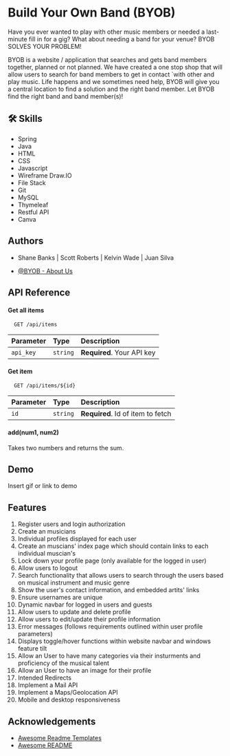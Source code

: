 # Build Your Own Band (BYOB)

Have you ever wanted to play with other music members or needed a last-minute fill in for a gig?  What about needing a band for your venue?  BYOB SOLVES YOUR PROBLEM! 

BYOB is a website / application that searches and gets band members together, planned or not planned.  We have created a one stop shop that will allow users to search for band members to get in contact `with other and play music.  Life happens and we sometimes need help, BYOB will give you a central location to find a solution and the right band member.  Let BYOB find the right band and band member(s)!



## 🛠 Skills
-	Spring
-	Java
-	HTML
-	CSS	
-	Javascript
-	Wireframe Draw.IO
-	File Stack
-   Git
-   MySQL
- Thymeleaf
- Restful API
- Canva



## Authors
- Shane Banks | Scott Roberts | Kelvin Wade | Juan Silva

- [@BYOB - About Us](https://www.buildyourownband.com/aboutus)


## API Reference

#### Get all items

```http
  GET /api/items
```

| Parameter | Type     | Description                |
| :-------- | :------- | :------------------------- |
| `api_key` | `string` | **Required**. Your API key |

#### Get item

```http
  GET /api/items/${id}
```

| Parameter | Type     | Description                       |
| :-------- | :------- | :-------------------------------- |
| `id`      | `string` | **Required**. Id of item to fetch |

#### add(num1, num2)

Takes two numbers and returns the sum.


## Demo

Insert gif or link to demo


## Features

1.  Register users and login authorization
2.  Create an musicians
3.  Individual profiles displayed for each user
4.  Create an muscians' index page which should contain links to each individual muscian's
5.  Lock down your profile page (only available for the logged in user)
6.  Allow users to logout
7.  Search functionality that allows users to search through the users based on musical instrument and music genre
8.  Show the user's contact information, and embedded artits' links
9.  Ensure usernames are unique
10. Dynamic navbar for logged in users and guests
11. Allow users to update and delete profile
12. Allow users to edit/update their profile information
13. Error messages (follows requirements outlined within user profile parameters)
14. Displays toggle/hover functions within website navbar and windows feature tilt
15. Allow an User to have many categories via their insturments and proficiency of the musical talent
16. Allow an User to have an image for their profile
17. Intended Redirects
18. Implement a Mail API
19. Implement a Maps/Geolocation API
20. Mobile and desktop responsiveness



## Acknowledgements

 - [Awesome Readme Templates](https://awesomeopensource.com/project/elangosundar/awesome-README-templates)
 - [Awesome README](https://github.com/matiassingers/awesome-readme)
